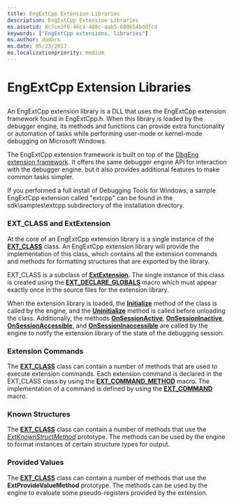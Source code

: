 ```yaml
---
title: EngExtCpp Extension Libraries
description: EngExtCpp Extension Libraries
ms.assetid: 8c7ce3f8-46c4-408c-aab5-00d654bddfcd
keywords: ["EngExtCpp extensions, libraries"]
ms.author: domars
ms.date: 05/23/2017
ms.localizationpriority: medium
---
```


# EngExtCpp Extension Libraries


## <span id="ddk_anatomy_of_a_dbgeng_extension_dll_dbx"></span><span id="DDK_ANATOMY_OF_A_DBGENG_EXTENSION_DLL_DBX"></span>


An EngExtCpp extension library is a DLL that uses the EngExtCpp extension framework found in EngExtCpp.h. When this library is loaded by the debugger engine, its methods and functions can provide extra functionality or automation of tasks while performing user-mode or kernel-mode debugging on Microsoft Windows.

The EngExtCpp extension framework is built on top of the [DbgEng extension framework](writing-dbgeng-extension-code.md). It offers the same debugger engine API for interaction with the debugger engine. but it also provides additional features to make common tasks simpler.

If you performed a full install of Debugging Tools for Windows, a sample EngExtCpp extension called "extcpp" can be found in the sdk\\samples\\extcpp subdirectory of the installation directory.

### <span id="ext_class_and_extextension"></span><span id="EXT_CLASS_AND_EXTEXTENSION"></span>EXT\_CLASS and ExtExtension

At the core of an EngExtCpp extension library is a single instance of the [**EXT\_CLASS**](https://msdn.microsoft.com/library/windows/hardware/ff544508) class. An EngExtCpp extension library will provide the implementation of this class, which contains all the extension commands and methods for formatting structures that are exported by the library.

EXT\_CLASS is a subclass of [**ExtExtension**](https://msdn.microsoft.com/library/windows/hardware/ff543981). The single instance of this class is created using the [**EXT\_DECLARE\_GLOBALS**](https://msdn.microsoft.com/library/windows/hardware/ff544527) macro which must appear exactly once in the source files for the extension library.

When the extension library is loaded, the [**Initialize**](https://msdn.microsoft.com/library/windows/hardware/ff550945) method of the class is called by the engine, and the [**Uninitialize**](https://msdn.microsoft.com/library/windows/hardware/ff558961) method is called before unloading the class. Additionally, the methods [**OnSessionActive**](https://msdn.microsoft.com/library/windows/hardware/ff552312), [**OnSessionInactive**](https://msdn.microsoft.com/library/windows/hardware/ff552318), [**OnSessionAccessible**](https://msdn.microsoft.com/library/windows/hardware/ff552310), and [**OnSessionInaccessible**](https://msdn.microsoft.com/library/windows/hardware/ff552315) are called by the engine to notify the extension library of the state of the debugging session.

### <span id="extension_commands"></span><span id="EXTENSION_COMMANDS"></span>Extension Commands

The [**EXT\_CLASS**](https://msdn.microsoft.com/library/windows/hardware/ff544508) class can contain a number of methods that are used to execute extension commands. Each extension command is declared in the EXT\_CLASS class by using the [**EXT\_COMMAND\_METHOD**](https://msdn.microsoft.com/library/windows/hardware/ff544517) macro. The implementation of a command is defined by using the [**EXT\_COMMAND**](https://msdn.microsoft.com/library/windows/hardware/ff544514) macro.

### <span id="known_structures"></span><span id="KNOWN_STRUCTURES"></span>Known Structures

The [**EXT\_CLASS**](https://msdn.microsoft.com/library/windows/hardware/ff544508) class can contain a number of methods that use the [*ExtKnownStructMethod*](https://msdn.microsoft.com/library/windows/hardware/ff543989) prototype. The methods can be used by the engine to format instances of certain structure types for output.

### <span id="provided_values"></span><span id="PROVIDED_VALUES"></span>Provided Values

The [**EXT\_CLASS**](https://msdn.microsoft.com/library/windows/hardware/ff544508) class can contain a number of methods that use the **ExtProvideValueMethod** prototype. The methods can be used by the engine to evaluate some pseudo-registers provided by the extension.

 

 






